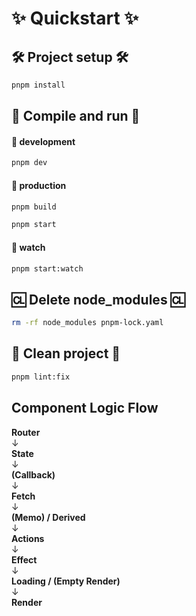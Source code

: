 # ✨ Quickstart ✨

## 🛠️ Project setup 🛠️

```bash
pnpm install
```

## 🚀 Compile and run 🚀

#### 🧪 development

```bash
pnpm dev
```

#### 🚀 production

```bash
pnpm build
```

```bash
pnpm start
```

#### 🔎 watch

```bash
pnpm start:watch
```

## 🆑 Delete node_modules 🆑

```bash
rm -rf node_modules pnpm-lock.yaml
```

## 🧹 Clean project 🧹

```bash
pnpm lint:fix
```

## Component Logic Flow

**Router**  
 ↓  
**State**  
 ↓  
**(Callback)**  
 ↓  
**Fetch**  
 ↓  
**(Memo) / Derived**  
 ↓  
**Actions**  
 ↓  
**Effect**  
 ↓  
**Loading / (Empty Render)**  
 ↓  
**Render**
